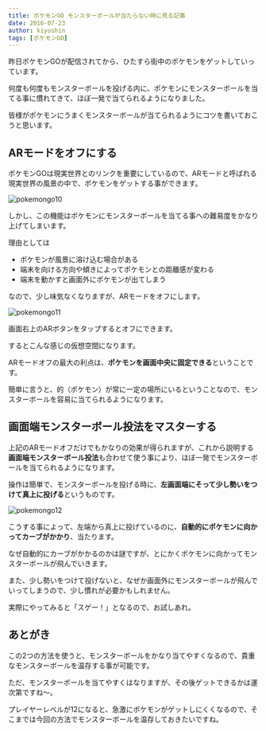 ```yaml
---
title: ポケモンGO モンスターボールが当たらない時に見る記事
date: 2016-07-23
author: kiyoshin
tags: [ポケモンGO]
---
```


昨日ポケモンGOが配信されてから、ひたすら街中のポケモンをゲットしていっています。

何度も何度もモンスターボールを投げる内に、ポケモンにモンスターボールを当てる事に慣れてきて、ほぼ一発で当てられるようになりました。

皆様がポケモンにうまくモンスターボールが当てられるようにコツを書いておこうと思います。

## ARモードをオフにする

ポケモンGOは現実世界とのリンクを重要にしているので、ARモードと呼ばれる現実世界の風景の中で、ポケモンをゲットする事ができます。

![pokemongo10](images/pokemon-go-how-to-get-easily-1.jpg)

しかし、この機能はポケモンにモンスターボールを当てる事への難易度をかなり上げてしまいます。

理由としては

* ポケモンが風景に溶け込む場合がある
* 端末を向ける方向や傾きによってポケモンとの距離感が変わる
* 端末を動かすと画面外にポケモンが出てしまう

なので、少し味気なくなりますが、ARモードをオフにします。

![pokemongo11](images/pokemon-go-how-to-get-easily-2.jpg)

画面右上のARボタンをタップするとオフにできます。

するとこんな感じの仮想空間になります。

ARモードオフの最大の利点は、**ポケモンを画面中央に固定できる**ということです。

簡単に言うと、的（ポケモン）が常に一定の場所にいるということなので、モンスターボールを容易に当てられるようになります。

## 画面端モンスターボール投法をマスターする

上記のARモードオフだけでもかなりの効果が得られますが、これから説明する**画面端モンスターボール投法**も合わせて使う事により、ほぼ一発でモンスターボールを当てられるようになります。

操作は簡単で、モンスターボールを投げる時に、**左画面端にそって少し勢いをつけて真上に投げる**というものです。

![pokemongo12](images/pokemon-go-how-to-get-easily-3.jpg)

こうする事によって、左端から真上に投げているのに、**自動的にポケモンに向かってカーブがかかり**、当たります。

なぜ自動的にカーブがかかるのかは謎ですが、とにかくポケモンに向かってモンスターボールが飛んでいきます。

また、少し勢いをつけて投げないと、なぜか画面外にモンスターボールが飛んでいってしまうので、少し慣れが必要かもしれません。

実際にやってみると「スゲー！」となるので、お試しあれ。

## あとがき

この2つの方法を使うと、モンスターボールをかなり当てやすくなるので、貴重なモンスターボールを温存する事が可能です。

ただ、モンスターボールを当てやすくはなりますが、その後ゲットできるかは運次第ですね～。

プレイヤーレベルが12になると、急激にポケモンがゲットしにくくなるので、そこまでは今回の方法でモンスターボールを温存しておきたいですね。
